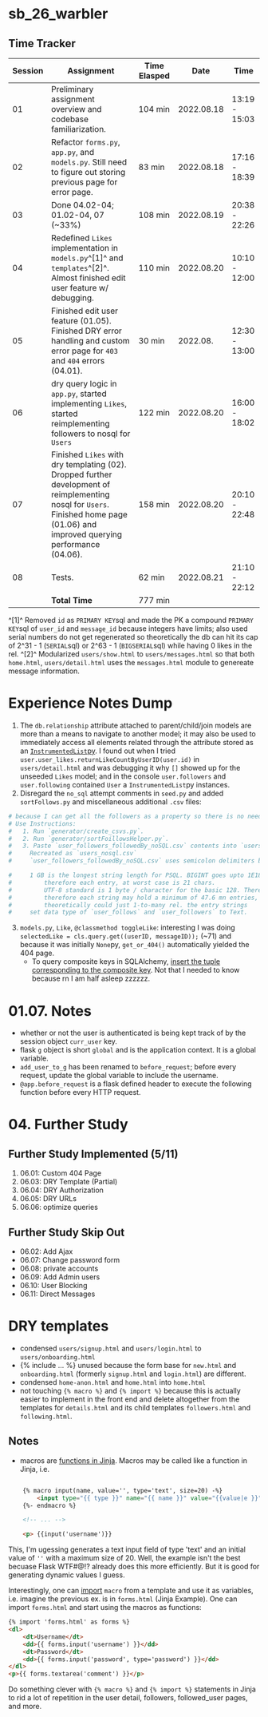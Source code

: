 # sb_26_warbler
## Time Tracker
|Session|Assignment|Time Elasped|Date|Time|
|-|-|-|-|-|
|01|Preliminary assignment overview and codebase familiarization.|104 min|2022.08.18|13:19 - 15:03|
|02|Refactor `forms.py`, `app.py`, and `models.py`. Still need to figure out storing previous page for error page.|83 min|2022.08.18|17:16 - 18:39|
|03|Done 04.02-04; 01.02-04, 07 (~33%)|108 min|2022.08.19|20:38 - 22:26|
|04|Redefined `Likes` implementation in `models.py`^[1]^ and `templates`^[2]^. Almost finished edit user feature w/ debugging. |110 min|2022.08.20|10:10 - 12:00|
|05|Finished edit user feature (01.05). Finished DRY error handling and custom error page for `403` and `404` errors (04.01).|30 min|2022.08.|12:30 - 13:00|
|06|dry query logic in `app.py`, started implementing `Likes`, started reimplementing followers to nosql for `Users`|122 min|2022.08.20|16:00 - 18:02|
|07|Finished `Likes` with dry templating (02). Dropped further development of reimplementing nosql for `Users`. Finished home page (01.06) and improved querying performance (04.06).|158 min|2022.08.20|20:10 - 22:48|
|08|Tests.|62 min|2022.08.21|21:10 - 22:12|
||**Total Time**|777 min|||


^[1]^ Removed `id` as `PRIMARY KEY`sql and made the PK a compound `PRIMARY KEY`sql of `user_id` and `message_id` because integers have limits; also used serial numbers do not get regenerated so theoretically the db can hit its cap of 2^31 - 1 (`SERIAL`sql) or 2^63 - 1 (`BIGSERIAL`sql) while having 0 likes in the rel.
^[2]^ Modularized `users/show.html` to `users/messages.html` so that both `home.html`, `users/detail.html` uses the `messages.html` module to genereate message information.

# Experience Notes Dump
1. The `db.relationship` attribute attached to parent/child/join models are more than a means to navigate to another model; it may also be used to immediately access all elements related through the attribute stored as an [`InstrumentedList`py](https://stackoverflow.com/questions/6654613/what-is-an-instrumentedlist-in-python). I found out when I tried `user.user_likes.returnLikeCountByUserID(user.id)` in `users/detail.html` and was debugging it why `[]` showed up for the unseeded `Likes` model; and in the console `user.followers` and `user.following` contained `User` a `InstrumentedList`py instances.
2. Disregard the `no_sql` attempt comments in `seed.py` and added `sortFollows.py` and miscellaneous additional `.csv` files:
```python
# because I can get all the followers as a property so there is no need to query to optimize the query!
# Use Instructions:
#   1. Run `generator/create_csvs.py`.
#   2. Run `generator/sortFoillowsHelper.py`.
#   3. Paste `user_followers_followedBy_noSQL.csv` contents into `users.csv`.
#     Recreated as `users_nosql.csv`
#     `user_followers_followedBy_noSQL.csv` uses semicolon delimiters because it contains arrays.

#     1 GB is the longest string length for PSQL. BIGINT goes upto 1E18 (19 characters). A legible array has 2 characters of overhead for each entry: `[]` for the 1st and `, ` for the nth after the 1st.
#         therefore each entry, at worst case is 21 chars.
#         UTF-8 standard is 1 byte / character for the basic 128. Therefore Each entry takes 21 bytes.
#         therefore each string may hold a minimum of 47.6 mn entries, legibly. 50 mn - 1 if space-condensed. 50 mn if cheaped out on `[]`
#         theoretically could just 1-to-many rel. the entry strings
#     set data type of `user_follows` and `user_followers` to Text.
```
3. `models.py`, `Like`, `@classmethod toggleLike`: interesting I was doing ` selectedLike = cls.query.get((userID, messageID));` (~71) and because it was initially `None`py, `get_or_404()` automatically yielded the 404 page.
    - To query composite keys in SQLAlchemy, [insert the tuple corresponding to the composite key](https://stackoverflow.com/a/62333875). Not that I needed to know because rn I am half asleep zzzzzz.


# 01.07. Notes
- whether or not the user is authenticated is being kept track of by the session object `curr_user` key.
- flask `g` object is short `global` and is the application context. It is a global variable.
- `add_user_to_g` has been renamed to `before_request`; before every request, update the global variable to include the username.
- `@app.before_request` is a flask defined header to execute the following function before every HTTP request.

# 04. Further Study
## Further Study Implemented (5/11)
1. 06.01: Custom 404 Page
2. 06.03: DRY Template (Partial)
3. 06.04: DRY Authorization
4. 06.05: DRY URLs
5. 06.06: optimize queries

## Further Study Skip Out
- 06.02: Add Ajax
- 06.07: Change password form
- 06.08: private accounts
- 06.09: Add Admin users
- 06.10: User Blocking
- 06.11: Direct Messages


# DRY templates
- condensed `users/signup.html` and `users/login.html` to `users/onboarding.html`
- {% include ... %} unused because the form base for `new.html` and `onboarding.html` (formerly `signup.html` and `login.html`) are different.
- condensed `home-anon.html` and `home.html` into `home.html`
- not touching `{% macro %}` and `{% import %}` because this is actually easier to implement in the front end and delete altogether from the templates for `details.html` and its child templates `followers.html` and `following.html`.

## Notes
- macros are [functions in Jinja](https://jinja.palletsprojects.com/en/3.1.x/templates/#macros). Macros may be called like a function in Jinja, i.e.
```html

    {% macro input(name, value='', type='text', size=20) -%}
        <input type="{{ type }}" name="{{ name }}" value="{{value|e }}" size="{{ size }}">
    {%- endmacro %}

    <!-- ... -->

    <p> {{input('username')}}

```
This, I'm ugessing generates a text input field of type 'text' and an initial value of `''` with a maximum size of 20. Well, the example isn't the best becuase Flask WTF#@!? already does this more efficiently. But it is good for generating dynamic values I guess.

Interestingly, one can [import](https://jinja.palletsprojects.com/en/3.1.x/templates/#import) `macro` from a template and use it as variables, i.e. imagine the previous ex. is in `forms.html` (Jinja Example). One can import `forms.html` and start using the macros as functions:
```html
{% import 'forms.html' as forms %}
<dl>
    <dt>Username</dt>
    <dd>{{ forms.input('username') }}</dd>
    <dt>Password</dt>
    <dd>{{ forms.input('password', type='password') }}</dd>
</dl>
<p>{{ forms.textarea('comment') }}</p>
```

Do something clever with  `{% macro %}` and `{% import %}` statements in Jinja to rid a lot of repetition in the user detail, followers, followed_user pages, and more.
